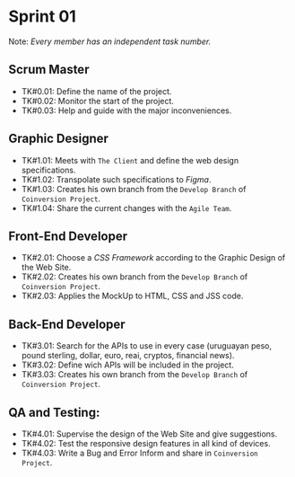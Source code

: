 # Sprint 01

Note: *Every member has an independent task number.*

## Scrum Master
- TK#0.01: Define the name of the project.
- TK#0.02: Monitor the start of the project.
- TK#0.03: Help and guide with the major inconveniences.

## Graphic Designer

- TK#1.01: Meets with `The Client` and define the web design specifications.
- TK#1.02: Transpolate such specifications to *Figma*.
- TK#1.03: Creates his own branch from the `Develop Branch` of `Coinversion Project`.
- TK#1.04: Share the current changes with the `Agile Team`.

## Front-End Developer

- TK#2.01: Choose a *CSS Framework* according to the Graphic Design of the Web Site.
- TK#2.02: Creates his own branch from the `Develop Branch` of `Coinversion Project`.
- TK#2.03: Applies the MockUp to HTML, CSS and JSS code.

## Back-End Developer

- TK#3.01: Search for the APIs to use in every case (uruguayan peso, pound sterling, dollar, euro, reai, cryptos, financial news).
- TK#3.02: Define wich APIs will be included in the project.
- TK#3.03: Creates his own branch from the `Develop Branch` of `Coinversion Project`.

## QA and Testing:
- TK#4.01: Supervise the design of the Web Site and give suggestions.
- TK#4.02: Test the responsive design features in all kind of devices.
- TK#4.03: Write a Bug and Error Inform and share in `Coinversion Project`.
